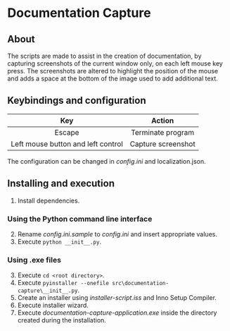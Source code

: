 # Documentation Capture

## About

The scripts are made to assist in the creation of documentation, by capturing screenshots of the current window only, on each left mouse key press. The screenshots are altered to highlight the position of the mouse and adds a space at the bottom of the image used to add additional text.

## Keybindings and configuration

|                Key                 |       Action       |
| :--------------------------------: | :----------------: |
|               Escape               | Terminate program  |
| Left mouse button and left control | Capture screenshot |

The configuration can be changed in _config.ini_ and localization.json.

## Installing and execution

1. Install dependencies.

### Using the Python command line interface

2. Rename _config.ini.sample_ to _config.ini_ and insert appropriate values.
3. Execute `python __init__.py`.

### Using .exe files

3. Execute `cd <root directory>`.
4. Execute `pyinstaller --onefile src\documentation-capture\__init__.py`.
5. Create an installer using _installer-script.iss_ and Inno Setup Compiler.
6. Execute installer wizard.
7. Execute _documentation-capture-application.exe_ inside the directory created during the installation.
